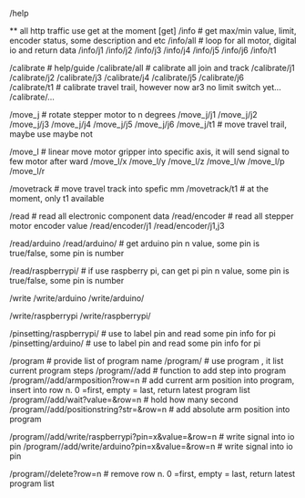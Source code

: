 /help


** all http traffic use get at the moment
[get]
/info			# get max/min value, limit, encoder status, some description and etc
/info/all		# loop for all motor, digital io and return data
/info/j1
/info/j2
/info/j3
/info/j4
/info/j5
/info/j6
/info/t1

/calibrate		# help/guide
/calibrate/all  # calibrate all join and track
/calibrate/j1
/calibrate/j2
/calibrate/j3
/calibrate/j4
/calibrate/j5
/calibrate/j6	
/calibrate/t1	# calibrate travel trail, however now ar3 no limit switch yet...
/calibrate/...


/move_j			# rotate stepper motor to n degrees
/move_j/j1
/move_j/j2
/move_j/j3
/move_j/j4
/move_j/j5
/move_j/j6
/move_j/t1		# move travel trail, maybe use maybe not

/move_l			# linear move motor gripper into specific axis, it will send signal to few motor after ward
/move_l/x
/move_l/y
/move_l/z
/move_l/w
/move_l/p
/move_l/r

/movetrack		# move travel track into spefic mm
/movetrack/t1	# at the moment, only t1 available




/read			# read all electronic component data
/read/encoder	# read all stepper motor encoder value
/read/encoder/j1
/read/encoder/j1,j3

/read/arduino
/read/arduino/<n>		# get arduino pin n value, some pin is true/false, some pin is number

/read/raspberrypi/<n>		# if use raspberry pi, can get pi pin n value, some pin is true/false, some pin is number


/write
/write/arduino
/write/arduino/<pin no>

/write/raspberrypi
/write/raspberrypi/<pin no>
		

/pinsetting/raspberrypi/<pin>	# use to label pin and read some pin info for pi
/pinsetting/arduino/<pin>		# use to label pin and read some pin info for pi

/program						# provide list of program name
/program/<name>					# use program <name>, it list current program steps
/program/<name>/add				# function to add step into program
/program/<name>/add/armposition?row=n		# add current arm position into program, insert into row n. 0 =first, empty = last, return latest program list
/program/<name>/add/wait?value=<int>&row=n		# hold how many second
/program/<name>/add/positionstring?str=<string>&row=n		# add absolute arm position into program


/program/<name>/add/write/raspberrypi?pin=x&value=<int>&row=n		# write signal into io pin
/program/<name>/add/write/arduino?pin=x&value=<int>&row=n		# write signal into io pin



/program/<name>/delete?row=n		# remove row n. 0 =first, empty = last, return latest program list
